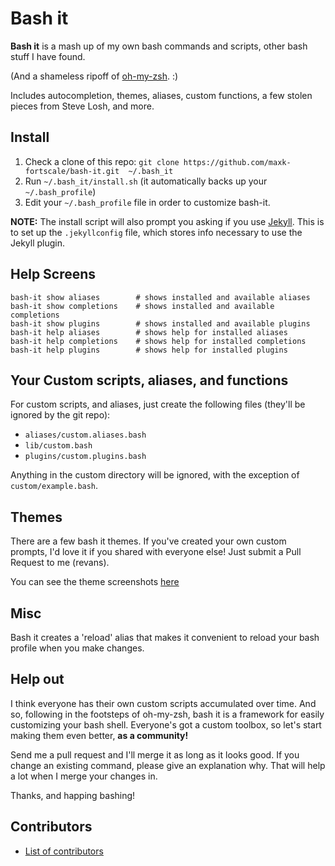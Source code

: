 # Bash it

**Bash it** is a mash up of my own bash commands and scripts, other bash stuff I have found.

(And a shameless ripoff of [oh-my-zsh](https://github.com/robbyrussell/oh-my-zsh). :)

Includes autocompletion, themes, aliases, custom functions, a few stolen pieces from Steve Losh, and more.

## Install

1. Check a clone of this repo: `git clone https://github.com/maxk-fortscale/bash-it.git  ~/.bash_it`
2. Run `~/.bash_it/install.sh` (it automatically backs up your `~/.bash_profile`)
3. Edit your `~/.bash_profile` file in order to customize bash-it.

**NOTE:**
The install script will also prompt you asking if you use [Jekyll](https://github.com/mojombo/jekyll).
This is to set up the `.jekyllconfig` file, which stores info necessary to use the Jekyll plugin.


## Help Screens

```
bash-it show aliases        # shows installed and available aliases
bash-it show completions    # shows installed and available completions
bash-it show plugins        # shows installed and available plugins
bash-it help aliases        # shows help for installed aliases
bash-it help completions    # shows help for installed completions
bash-it help plugins        # shows help for installed plugins
```

## Your Custom scripts, aliases, and functions

For custom scripts, and aliases, just create the following files (they'll be ignored by the git repo):

* `aliases/custom.aliases.bash`
* `lib/custom.bash`
* `plugins/custom.plugins.bash`

Anything in the custom directory will be ignored, with the exception of `custom/example.bash`.

## Themes

There are a few bash it themes.  If you've created your own custom prompts, I'd love it if you shared with everyone else!  Just submit a Pull Request to me (revans).

You can see the theme screenshots  [here](https://github.com/revans/bash-it/wiki/Themes)

## Misc

Bash it creates a 'reload' alias that makes it convenient to reload
your bash profile when you make changes.

## Help out

I think everyone has their own custom scripts accumulated over time.  And so, following in the footsteps of oh-my-zsh, bash it is a framework for easily customizing your bash shell. Everyone's got a custom toolbox, so let's start making them even better, **as a community!**

Send me a pull request and I'll merge it as long as it looks good. If you change an existing command, please give an explanation why. That will help a lot when I merge your changes in.

Thanks, and happing bashing!


## Contributors

* [List of contributors][contribute]

[contribute]: https://github.com/revans/bash-it/contributors
